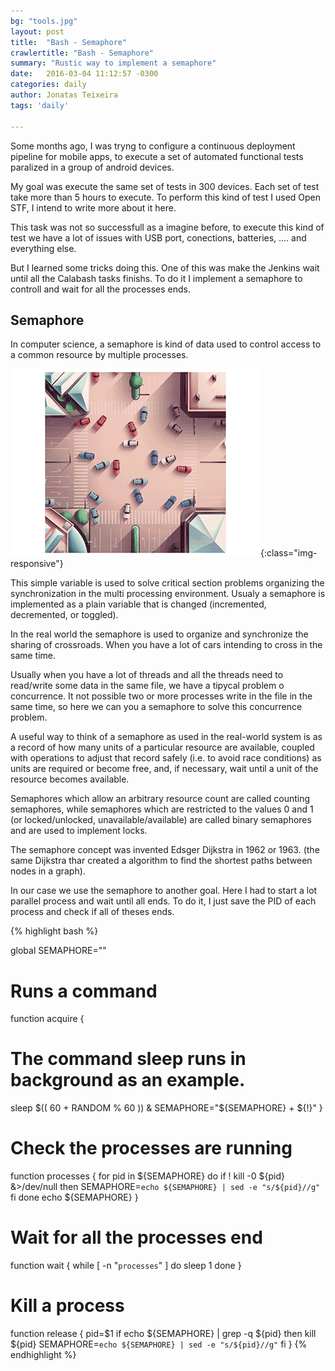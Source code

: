 ```yaml
---
bg: "tools.jpg"
layout: post
title:  "Bash - Semaphore"
crawlertitle: "Bash - Semaphore"
summary: "Rustic way to implement a semaphore"
date:   2016-03-04 11:12:57 -0300
categories: daily
author: Jonatas Teixeira
tags: 'daily'

---
```


Some months ago, I was tryng to configure a continuous deployment pipeline for mobile apps, to execute a set of automated functional tests paralized in a group of android devices.

My goal was execute the same set of tests in 300 devices. Each set of test take more than 5 hours to execute. 
To perform this kind of test I used Open STF, I intend to write more about it here. 

This task was not so successfull as a imagine before, to execute this kind of test we have a lot of issues with USB port, conections, batteries, .... and everything else.

But I learned some tricks doing this. One of this was make the Jenkins wait until all the Calabash tasks finishs. To do it I implement a semaphore to controll and wait for all the processes ends.

## Semaphore

In computer science, a semaphore is kind of data used to control access to a common resource by multiple processes. 

![Crossroad](/assets/images/semaphore.gif){:class="img-responsive"}

This simple variable is used to solve critical section problems organizing the synchronization in the multi processing environment.
Usualy a semaphore is implemented as a plain variable that is changed (incremented, decremented, or toggled).

In the real world the semaphore is used to organize and synchronize the sharing of crossroads. When you have a lot of cars intending to cross in the same time.

Usually when you have a lot of threads and all the threads need to read/write some data in the same file, we have a tipycal problem o concurrence. It not possible two or more processes write in the file in the same time, so here we can you a semaphore to solve this concurrence problem.

A useful way to think of a semaphore as used in the real-world system is as a record of how many units of a particular resource are available, coupled with operations to adjust that record safely (i.e. to avoid race conditions) as units are required or become free, and, if necessary, wait until a unit of the resource becomes available.


Semaphores which allow an arbitrary resource count are called counting semaphores, while semaphores which are restricted to the values 0 and 1 (or locked/unlocked, unavailable/available) are called binary semaphores and are used to implement locks.

The semaphore concept was invented Edsger Dijkstra in 1962 or 1963. (the same Dijkstra thar created a algorithm to find the shortest paths between nodes in a graph).

In our case we use the semaphore to another goal. Here I had to start a lot parallel process and wait until all ends.  To do it, I just save the PID of each process and check if all of theses ends.

{% highlight bash %}

global SEMAPHORE=""

# Runs a command
function acquire {
  # The command sleep runs in background as an example.
  sleep $(( 60 + RANDOM % 60 )) &
  SEMAPHORE="${SEMAPHORE} + ${!}"
}

# Check the processes are running
function processes {
  for pid in ${SEMAPHORE}
  do
    if ! kill -0 ${pid} &>/dev/null
    then
      SEMAPHORE=`echo ${SEMAPHORE} | sed -e "s/${pid}//g"`
    fi
  done
  echo ${SEMAPHORE}
}

# Wait for all the processes end
function wait {
  while [ -n "`processes`" ]
  do
    sleep 1
  done
}

# Kill a process
function release {
  pid=$1
  if echo ${SEMAPHORE} | grep -q ${pid}
  then
    kill ${pid}
    SEMAPHORE=`echo ${SEMAPHORE} | sed -e "s/${pid}//g"`
  fi
}
{% endhighlight %}

